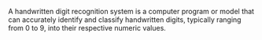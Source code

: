 
A handwritten digit recognition system is a computer program or model that can accurately identify and classify handwritten digits, typically ranging from 0 to 9, into their respective numeric values.

